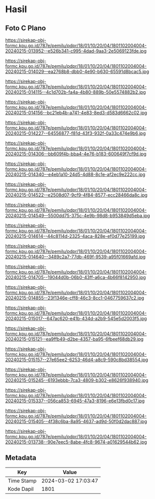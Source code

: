# Hasil

## Foto C Plano

https://sirekap-obj-formc.kpu.go.id/787e/pemilu/pdpr/18/01/10/20/04/1801102004004-20240215-013952--e526b341-c995-4dad-9aa3-2e5069123fde.jpg

https://sirekap-obj-formc.kpu.go.id/787e/pemilu/pdpr/18/01/10/20/04/1801102004004-20240215-014029--ea2768b8-dbb0-4e90-b630-65591d8bcac5.jpg

https://sirekap-obj-formc.kpu.go.id/787e/pemilu/pdpr/18/01/10/20/04/1801102004004-20240215-014115--4c1d702b-fa4a-4b80-889b-50e5574882b2.jpg

https://sirekap-obj-formc.kpu.go.id/787e/pemilu/pdpr/18/01/10/20/04/1801102004004-20240215-014156--bc21eb4b-a741-4e83-8ed3-d583d6662c02.jpg

https://sirekap-obj-formc.kpu.go.id/787e/pemilu/pdpr/18/01/10/20/04/1801102004004-20240215-014227--64556877-f81d-43f3-932f-0a33c474e9b6.jpg

https://sirekap-obj-formc.kpu.go.id/787e/pemilu/pdpr/18/01/10/20/04/1801102004004-20240215-014306--bb609f4b-bba4-4e76-b183-600649f7cf9d.jpg

https://sirekap-obj-formc.kpu.go.id/787e/pemilu/pdpr/18/01/10/20/04/1801102004004-20240215-014340--e4eb1a10-24d5-4d88-8c1e-af2ec9e222cc.jpg

https://sirekap-obj-formc.kpu.go.id/787e/pemilu/pdpr/18/01/10/20/04/1801102004004-20240215-014522--e2508d07-9cf9-4f84-8577-ecc28466da8c.jpg

https://sirekap-obj-formc.kpu.go.id/787e/pemilu/pdpr/18/01/10/20/04/1801102004004-20240215-014549--5500dd75-375c-4e9b-98d8-b953849d5eba.jpg

https://sirekap-obj-formc.kpu.go.id/787e/pemilu/pdpr/18/01/10/20/04/1801102004004-20240215-014614--44c8114d-2325-4aca-828e-ef0d77e25199.jpg

https://sirekap-obj-formc.kpu.go.id/787e/pemilu/pdpr/18/01/10/20/04/1801102004004-20240215-014640--3489c2a7-77db-469f-9539-a95f01669afd.jpg

https://sirekap-obj-formc.kpu.go.id/787e/pemilu/pdpr/18/01/10/20/04/1801102004004-20240215-014705--19044d0b-06b0-43ff-a6ca-4b66f8142950.jpg

https://sirekap-obj-formc.kpu.go.id/787e/pemilu/pdpr/18/01/10/20/04/1801102004004-20240215-014855--23f1346e-cff8-46c3-8cc1-0467759637c2.jpg

https://sirekap-obj-formc.kpu.go.id/787e/pemilu/pdpr/18/01/10/20/04/1801102004004-20240215-015017--647ac620-e41b-434d-a2b9-545e5d2003f5.jpg

https://sirekap-obj-formc.kpu.go.id/787e/pemilu/pdpr/18/01/10/20/04/1801102004004-20240215-015121--ea9ffb49-d2be-4357-ba95-6fbeef68db29.jpg

https://sirekap-obj-formc.kpu.go.id/787e/pemilu/pdpr/18/01/10/20/04/1801102004004-20240215-015157--27e65ee2-6253-46d4-a8c9-590c8bd38554.jpg

https://sirekap-obj-formc.kpu.go.id/787e/pemilu/pdpr/18/01/10/20/04/1801102004004-20240215-015245--6193ebbb-7ca3-4809-b302-e8626f938940.jpg

https://sirekap-obj-formc.kpu.go.id/787e/pemilu/pdpr/18/01/10/20/04/1801102004004-20240215-015337--056ca853-6945-47a3-8196-e6e13fbd0c17.jpg

https://sirekap-obj-formc.kpu.go.id/787e/pemilu/pdpr/18/01/10/20/04/1801102004004-20240215-015405--4f38c6ba-8a95-4637-ad9d-50f0d2dac887.jpg

https://sirekap-obj-formc.kpu.go.id/787e/pemilu/pdpr/18/01/10/20/04/1801102004004-20240215-013738--90e7eec5-8abe-4fc8-9674-a01629544b62.jpg


## Metadata

| Key        | Value               |
| ---------- | ------------------- |
| Time Stamp | 2024-03-02 17:03:47 |
| Kode Dapil | 1801                |



